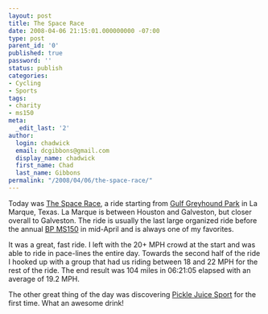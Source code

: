 ```yaml
---
layout: post
title: The Space Race
date: 2008-04-06 21:15:01.000000000 -07:00
type: post
parent_id: '0'
published: true
password: ''
status: publish
categories:
- Cycling
- Sports
tags:
- charity
- ms150
meta:
  _edit_last: '2'
author:
  login: chadwick
  email: dcgibbons@gmail.com
  display_name: chadwick
  first_name: Chad
  last_name: Gibbons
permalink: "/2008/04/06/the-space-race/"
---
```

Today was [The Space Race](http://www.spacerace.org/), a ride starting from [Gulf Greyhound Park](http://www.gulfgreyhound.com/) in La Marque, Texas. La Marque is between Houston and Galveston, but closer overall to Galveston. The ride is usually the last large organized ride before the annual [BP MS150](http://www.ms150.org/ms150/) in mid-April and is always one of my favorites.

It was a great, fast ride. I left with the 20+ MPH crowd at the start and was able to ride in pace-lines the entire day. Towards the second half of the ride I hooked up with a group that had us riding between 18 and 22 MPH for the rest of the ride. The end result was 104 miles in 06:21:05 elapsed with an average of 19.2 MPH.

The other great thing of the day was discovering [Pickle Juice Sport](http://www.goldenpicklejuice.com/) for the first time. What an awesome drink!

